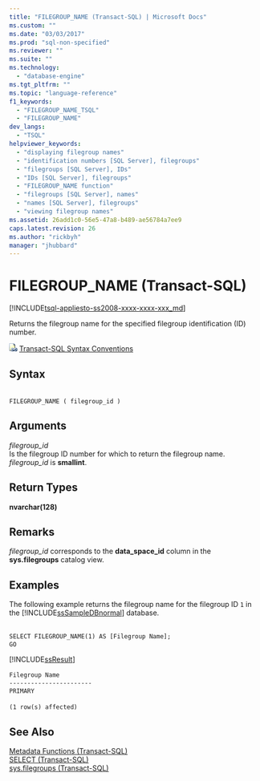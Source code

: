 ```yaml
---
title: "FILEGROUP_NAME (Transact-SQL) | Microsoft Docs"
ms.custom: ""
ms.date: "03/03/2017"
ms.prod: "sql-non-specified"
ms.reviewer: ""
ms.suite: ""
ms.technology: 
  - "database-engine"
ms.tgt_pltfrm: ""
ms.topic: "language-reference"
f1_keywords: 
  - "FILEGROUP_NAME_TSQL"
  - "FILEGROUP_NAME"
dev_langs: 
  - "TSQL"
helpviewer_keywords: 
  - "displaying filegroup names"
  - "identification numbers [SQL Server], filegroups"
  - "filegroups [SQL Server], IDs"
  - "IDs [SQL Server], filegroups"
  - "FILEGROUP_NAME function"
  - "filegroups [SQL Server], names"
  - "names [SQL Server], filegroups"
  - "viewing filegroup names"
ms.assetid: 26add1c0-56e5-47a8-b489-ae56784a7ee9
caps.latest.revision: 26
ms.author: "rickbyh"
manager: "jhubbard"
---
```

# FILEGROUP_NAME (Transact-SQL)
[!INCLUDE[tsql-appliesto-ss2008-xxxx-xxxx-xxx_md](../../database-engine/configure/windows/includes/tsql-appliesto-ss2008-xxxx-xxxx-xxx-md.md)]

  Returns the filegroup name for the specified filegroup identification (ID) number.  
  
 ![Topic link icon](../../database-engine/configure/windows/media/topic-link.gif "Topic link icon") [Transact-SQL Syntax Conventions](../../t-sql/language-elements/transact-sql-syntax-conventions-transact-sql.md)  
  
## Syntax  
  
```  
  
FILEGROUP_NAME ( filegroup_id )   
```  
  
## Arguments  
 *filegroup_id*  
 Is the filegroup ID number for which to return the filegroup name. *filegroup_id* is **smallint**.  
  
## Return Types  
 **nvarchar(128)**  
  
## Remarks  
 *filegroup_id* corresponds to the **data_space_id** column in the **sys.filegroups** catalog view.  
  
## Examples  
 The following example returns the filegroup name for the filegroup ID `1` in the [!INCLUDE[ssSampleDBnormal](../../analysis-services/data-mining/includes/sssampledbnormal-md.md)] database.  
  
```  
  
SELECT FILEGROUP_NAME(1) AS [Filegroup Name];  
GO  
```  
  
 [!INCLUDE[ssResult](../../relational-databases/includes/ssresult-md.md)]  
  
```  
Filegroup Name   
-----------------------  
PRIMARY  
  
(1 row(s) affected)  
```  
  
## See Also  
 [Metadata Functions &#40;Transact-SQL&#41;](../../t-sql/functions/metadata-functions-transact-sql.md)   
 [SELECT &#40;Transact-SQL&#41;](../../t-sql/queries/select-transact-sql.md)   
 [sys.filegroups &#40;Transact-SQL&#41;](../../relational-databases/reference/system-catalog-views/sys.filegroups-transact-sql.md)  
  
  